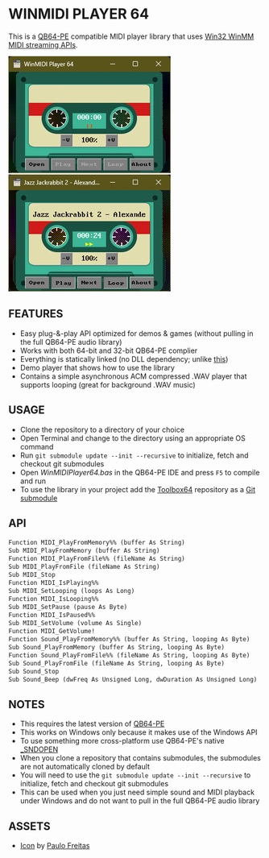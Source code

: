 # WINMIDI PLAYER 64

This is a [QB64-PE](https://www.qb64phoenix.com/) compatible MIDI player library that uses [Win32 WinMM MIDI streaming APIs](https://docs.microsoft.com/en-us/windows/win32/api/mmeapi/).

![Screenshot 1](screenshots/screenshot1.png)
![Screenshot 2](screenshots/screenshot2.png)

## FEATURES

- Easy plug-&-play API optimized for demos & games (without pulling in the full QB64-PE audio library)
- Works with both 64-bit and 32-bit QB64-PE complier
- Everything is statically linked (no DLL dependency; unlike [this](https://qb64phoenix.com/qb64wiki/index.php/DLL_Libraries))
- Demo player that shows how to use the library
- Contains a simple asynchronous ACM compressed .WAV player that supports looping (great for background .WAV music)

## USAGE

- Clone the repository to a directory of your choice
- Open Terminal and change to the directory using an appropriate OS command
- Run `git submodule update --init --recursive` to initialize, fetch and checkout git submodules
- Open *WinMIDIPlayer64.bas* in the QB64-PE IDE and press `F5` to compile and run
- To use the library in your project add the [Toolbox64](https://github.com/a740g/Toolbox64) repository as a [Git submodule](https://git-scm.com/book/en/v2/Git-Tools-Submodules)

## API

```VB
Function MIDI_PlayFromMemory%% (buffer As String)
Sub MIDI_PlayFromMemory (buffer As String)
Function MIDI_PlayFromFile%% (fileName As String)
Sub MIDI_PlayFromFile (fileName As String)
Sub MIDI_Stop
Function MIDI_IsPlaying%%
Sub MIDI_SetLooping (loops As Long)
Function MIDI_IsLooping%%
Sub MIDI_SetPause (pause As Byte)
Function MIDI_IsPaused%%
Sub MIDI_SetVolume (volume As Single)
Function MIDI_GetVolume!
Function Sound_PlayFromMemory%% (buffer As String, looping As Byte)
Sub Sound_PlayFromMemory (buffer As String, looping As Byte)
Function Sound_PlayFromFile%% (fileName As String, looping As Byte)
Sub Sound_PlayFromFile (fileName As String, looping As Byte)
Sub Sound_Stop
Sub Sound_Beep (dwFreq As Unsigned Long, dwDuration As Unsigned Long)
```

## NOTES

- This requires the latest version of [QB64-PE](https://github.com/QB64-Phoenix-Edition/QB64pe/releases/latest)
- This works on Windows only because it makes use of the Windows API
- To use something more cross-platform use QB64-PE's native [_SNDOPEN](https://qb64phoenix.com/qb64wiki/index.php/SNDOPEN)
- When you clone a repository that contains submodules, the submodules are not automatically cloned by default
- You will need to use the `git submodule update --init --recursive` to initialize, fetch and checkout git submodules
- This can be used when you just need simple sound and MIDI playback under Windows and do not want to pull in the full QB64-PE audio library

## ASSETS

- [Icon](https://www.iconarchive.com/artist/grafikartes.html) by [Paulo Freitas](https://behance.net/grafikartes)
